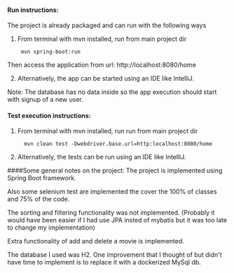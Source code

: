#### Run instructions:

The project is already packaged and can run with the following ways
1. From terminal with mvn installed, run from main project dir

        mvn spring-boot:run 
        


Then access the application from url:
http://localhost:8080/home

2. Alternatively, the app can be started using an IDE like IntelliJ.

Note: The database has no data inside so the app execution should start with signup of a new user.


#### Test execution instructions:
1. From terminal with mvn installed, run run from main project dir

         mvn clean test -Dwebdriver.base.url=http:localhost:8080/home
        


2. Alternatively, the tests can be run using an IDE like IntelliJ.

####Some general notes on the project:
The project is implemented using Spring Boot framework.

Also some selenium test are implemented the cover the 100% of classes and 75% of the code.

The sorting and filtering functionality was not implemented. (Probably it would have been easier if I had use JPA insted of mybatis but it was too late to change my implementation)

Extra functionality of add and delete a movie is implemented.

The database I used was H2. One improvement that I thought of but didn't have time to implement is to replace it with a dockerized MySql db.